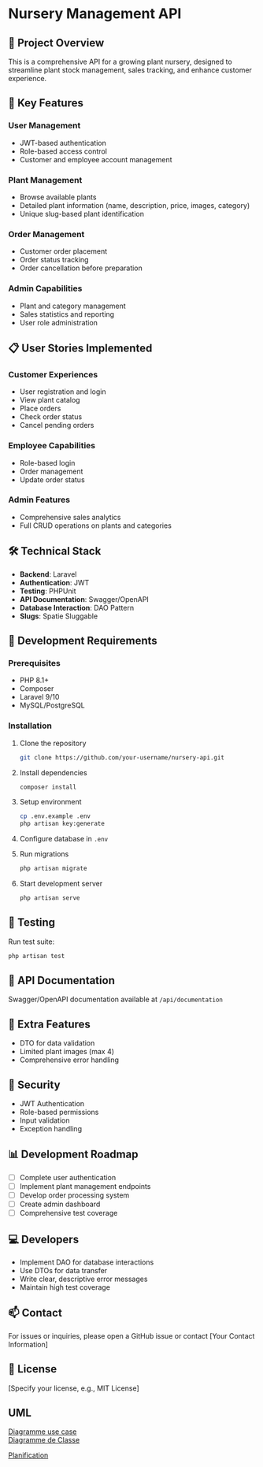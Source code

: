 # Nursery Management API

## 🌱 Project Overview

This is a comprehensive API for a growing plant nursery, designed to streamline plant stock management, sales tracking, and enhance customer experience.

## 🚀 Key Features

### User Management
- JWT-based authentication
- Role-based access control
- Customer and employee account management

### Plant Management
- Browse available plants
- Detailed plant information (name, description, price, images, category)
- Unique slug-based plant identification

### Order Management
- Customer order placement
- Order status tracking
- Order cancellation before preparation

### Admin Capabilities
- Plant and category management
- Sales statistics and reporting
- User role administration

## 📋 User Stories Implemented

### Customer Experiences
- User registration and login
- View plant catalog
- Place orders
- Check order status
- Cancel pending orders

### Employee Capabilities
- Role-based login
- Order management
- Update order status

### Admin Features
- Comprehensive sales analytics
- Full CRUD operations on plants and categories

## 🛠 Technical Stack

- **Backend**: Laravel
- **Authentication**: JWT
- **Testing**: PHPUnit
- **API Documentation**: Swagger/OpenAPI
- **Database Interaction**: DAO Pattern
- **Slugs**: Spatie Sluggable

## 🔧 Development Requirements

### Prerequisites
- PHP 8.1+
- Composer
- Laravel 9/10
- MySQL/PostgreSQL

### Installation

1. Clone the repository
   ```bash
   git clone https://github.com/your-username/nursery-api.git
   ```

2. Install dependencies
   ```bash
   composer install
   ```

3. Setup environment
   ```bash
   cp .env.example .env
   php artisan key:generate
   ```

4. Configure database in `.env`

5. Run migrations
   ```bash
   php artisan migrate
   ```

6. Start development server
   ```bash
   php artisan serve
   ```

## 🧪 Testing

Run test suite:
```bash
php artisan test
```

## 📄 API Documentation

Swagger/OpenAPI documentation available at `/api/documentation`

## 🌟 Extra Features

- DTO for data validation
- Limited plant images (max 4)
- Comprehensive error handling

## 🔐 Security

- JWT Authentication
- Role-based permissions
- Input validation
- Exception handling

## 📊 Development Roadmap

- [ ] Complete user authentication
- [ ] Implement plant management endpoints
- [ ] Develop order processing system
- [ ] Create admin dashboard
- [ ] Comprehensive test coverage

## 💻 Developers

- Implement DAO for database interactions
- Use DTOs for data transfer
- Write clear, descriptive error messages
- Maintain high test coverage

## 📫 Contact

For issues or inquiries, please open a GitHub issue or contact [Your Contact Information]

## 📜 License

[Specify your license, e.g., MIT License]

## UML 

<a href="https://lucid.app/lucidchart/c954d2fc-239e-4668-9f28-feb0c4bc7711/edit?beaconFlowId=DEC28E1B50B84749&invitationId=inv_cc394b06-80d0-4691-a381-ad69160f29f3&page=0_0">Diagramme use case</a> <br>
<a href="https://lucid.app/lucidchart/767cfed2-17a5-47ca-b4bc-9ebad3cc0cbf/edit?beaconFlowId=D37492C25A6CEB73&page=0_0&invitationId=inv_ccd444a3-e67d-431d-8600-d82a8fbac31d">Diagramme de Classe</a><br>

<a href="https://hamzachehlaoui3.atlassian.net/jira/software/projects/AP/boards/67">Planification</a>
